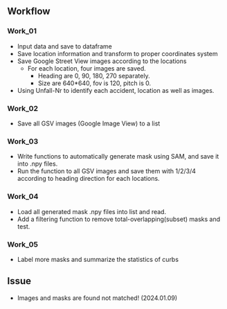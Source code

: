 ## Workflow

### Work_01
- Input data and save to dataframe
- Save location information and transform to proper coordinates system
- Save Google Street View images according to the locations
  - For each location, four images are saved.
    - Heading are 0, 90, 180, 270 separately.
    - Size are 640*640, fov is 120, pitch is 0.
- Using Unfall-Nr to identify each accident, location as well as images.


### Work_02
- Save all GSV images (Google Image View) to a list


### Work_03
- Write functions to automatically generate mask using SAM, and save it into .npy files.
- Run the function to all GSV images and save them with 1/2/3/4 according to heading direction for each locations.

### Work_04
- Load all generated mask .npy files into list and read.
- Add a filtering function to remove total-overlapping(subset) masks and test.

### Work_05
- Label more masks and summarize the statistics of curbs


## Issue
- Images and masks are found not matched! (2024.01.09)

